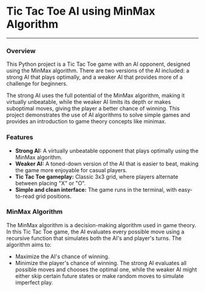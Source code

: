 # Tic Tac Toe AI using MinMax Algorithm
---
### Overview

This Python project is a Tic Tac Toe game with an AI opponent, designed using the MinMax algorithm. There are two versions of the AI included: a strong AI that plays optimally, and a weaker AI that provides more of a challenge for beginners.

The strong AI uses the full potential of the MinMax algorithm, making it virtually unbeatable, while the weaker AI limits its depth or makes suboptimal moves, giving the player a better chance of winning. This project demonstrates the use of AI algorithms to solve simple games and provides an introduction to game theory concepts like minimax.

### Features

- **Strong AI:** A virtually unbeatable opponent that plays optimally using the MinMax algorithm.
- **Weaker AI:** A toned-down version of the AI that is easier to beat, making the game more enjoyable for casual players.
- **Tic Tac Toe gameplay:** Classic 3x3 grid, where players alternate between placing "X" or "O".
- **Simple and clean interface:** The game runs in the terminal, with easy-to-read grid positions.

### MinMax Algorithm

The MinMax algorithm is a decision-making algorithm used in game theory. In this Tic Tac Toe game, the AI evaluates every possible move using a recursive function that simulates both the AI's and player's turns. The algorithm aims to:

- Maximize the AI's chance of winning.
- Minimize the player's chance of winning.
The strong AI evaluates all possible moves and chooses the optimal one, while the weaker AI might either skip certain future states or make random moves to simulate imperfect play.

